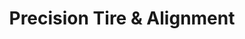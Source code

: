 ---
title: "Precision Tire & Alignment"
url: /arlington/precision-tire-und-alignment/
shop: Reifen
---